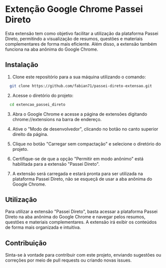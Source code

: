 
# Extenção Google Chrome Passei Direto 

Esta extensão  tem como objetivo facilitar a utilização da plataforma Passei Direto, permitindo a visualização de resumos, questões e materiais complementares de forma mais eficiente. Além disso, a extensão também funciona na aba anônima do Google Chrome.


## Instalação

1. Clone este repositório para a sua máquina utilizando o comando:

```bash
  git clone https://github.com/fabian71/passei-direto-extensao.git
```
2. Acesse o diretório do projeto:    
```bash
  cd extencao_passei_direto
```

3. Abra o Google Chrome e acesse a página de extensões digitando chrome://extensions na barra de endereço.

4. Ative o "Modo de desenvolvedor", clicando no botão no canto superior direito da página.

5. Clique no botão "Carregar sem compactação" e selecione o diretório do projeto.

6. Certifique-se de que a opção "Permitir em modo anônimo" está habilitada para a extensão "Passei Direto".

7. A extensão será carregada e estará pronta para ser utilizada na plataforma Passei Direto, não se esqueçã de usar a aba anônima do Google Chrome.

## Utilização

Para utilizar a extensão "Passei Direto", basta acessar a plataforma Passei Direto na aba anônima do Google Chrome e navegar pelos resumos, questões e materiais complementares. A extensão irá exibir os conteúdos de forma mais organizada e intuitiva.

## Contribuição

Sinta-se à vontade para contribuir com este projeto, enviando sugestões ou correções por meio de pull requests ou criando novas issues.
